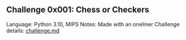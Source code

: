 Challenge 0x001: Chess or Checkers
-

Language: Python 3.10, MIPS
Notes: Made with an oneliner
Challenge details: [challenge.md](challenge.md)